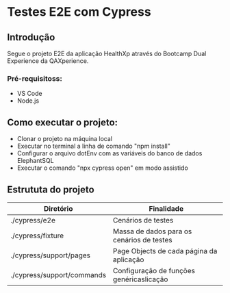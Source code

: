 # Testes E2E com Cypress

## Introdução
Segue o projeto E2E da aplicação HealthXp através do Bootcamp Dual Experience da QAXperience.

### Pré-requisitoss:
* VS Code
* Node.js

## Como executar o projeto:
* Clonar o projeto na máquina local
* Executar no terminal a linha de comando "npm install"
* Configurar o arquivo dotEnv com as variáveis do banco de dados ElephantSQL
* Executar o comando "npx cypress open" em modo assistido

## Estrututa do projeto
| Diretório                   | Finalidade                                    |
| ----------------------------| ----------------------------------------------|
| ./cypress/e2e               | Cenários de testes                            |
| ./cypress/fixture           | Massa de dados para os cenários de testes     |
| ./cypress/support/pages     | Page Objects de cada página da aplicação      |
| ./cypress/support/commands  | Configuração de funções genéricaslicação      |